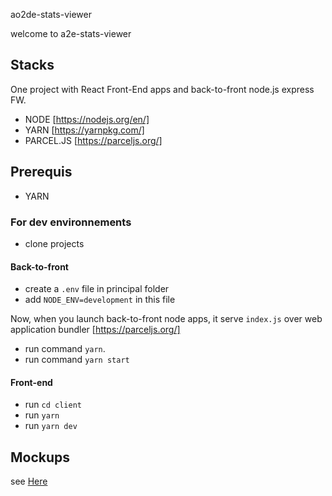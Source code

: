 ao2de-stats-viewer


welcome to a2e-stats-viewer 



## Stacks 

One project with React Front-End apps and back-to-front node.js express FW.

* NODE [https://nodejs.org/en/]
* YARN [https://yarnpkg.com/]
* PARCEL.JS [https://parceljs.org/]

## Prerequis

* YARN

### For dev environnements

* clone projects 

#### Back-to-front 

* create a `.env` file in principal folder 
* add `NODE_ENV=development` in this file

Now, when you launch back-to-front node apps, it serve `index.js` over web application bundler [https://parceljs.org/]

* run command `yarn`.
* run command `yarn start`

#### Front-end



* run `cd client` 
* run `yarn`
* run `yarn dev`

## Mockups

see <a href="https://rawcdn.githack.com/nayosis/aoe2-de-stats-viewer/4083837790126b470bdf1a26088be170bc395405/docs/index.html#home_sceen_page" target="_blank">Here</a> 
